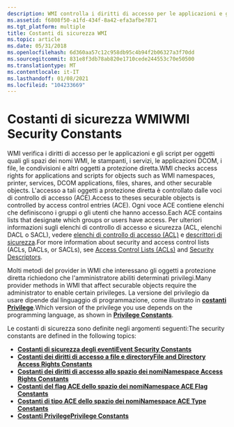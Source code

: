 ```yaml
---
description: WMI controlla i diritti di accesso per le applicazioni e gli script.
ms.assetid: f6808f50-a1fd-434f-8a42-efa3afbe7871
ms.tgt_platform: multiple
title: Costanti di sicurezza WMI
ms.topic: article
ms.date: 05/31/2018
ms.openlocfilehash: 6d360aa57c12c958db95c4b94f2b06327a3f70dd
ms.sourcegitcommit: 831e8f3db78ab820e1710cede244553c70e50500
ms.translationtype: MT
ms.contentlocale: it-IT
ms.lasthandoff: 01/08/2021
ms.locfileid: "104233669"
---
```

# <a name="wmi-security-constants"></a><span data-ttu-id="93568-103">Costanti di sicurezza WMI</span><span class="sxs-lookup"><span data-stu-id="93568-103">WMI Security Constants</span></span>

<span data-ttu-id="93568-104">WMI verifica i diritti di accesso per le applicazioni e gli script per oggetti quali gli spazi dei nomi WMI, le stampanti, i servizi, le applicazioni DCOM, i file, le condivisioni e altri oggetti a protezione diretta.</span><span class="sxs-lookup"><span data-stu-id="93568-104">WMI checks access rights for applications and scripts for objects such as WMI namespaces, printer, services, DCOM applications, files, shares, and other securable objects.</span></span> <span data-ttu-id="93568-105">L'accesso a tali oggetti a protezione diretta è controllato dalle voci di controllo di accesso (ACE).</span><span class="sxs-lookup"><span data-stu-id="93568-105">Access to theses securable objects is controlled by access control entries (ACE).</span></span> <span data-ttu-id="93568-106">Ogni voce ACE contiene elenchi che definiscono i gruppi o gli utenti che hanno accesso.</span><span class="sxs-lookup"><span data-stu-id="93568-106">Each ACE contains lists that designate which groups or users have access.</span></span> <span data-ttu-id="93568-107">Per ulteriori informazioni sugli elenchi di controllo di accesso e sicurezza (ACL, elenchi DACL o SACL), vedere [elenchi di controllo di accesso (ACL)](/windows/desktop/SecAuthZ/access-control-lists) e [descrittori di sicurezza](/windows/desktop/SecAuthZ/security-descriptors).</span><span class="sxs-lookup"><span data-stu-id="93568-107">For more information about security and access control lists (ACLs, DACLs, or SACLs), see [Access Control Lists (ACLs)](/windows/desktop/SecAuthZ/access-control-lists) and [Security Descriptors](/windows/desktop/SecAuthZ/security-descriptors).</span></span>

<span data-ttu-id="93568-108">Molti metodi del provider in WMI che interessano gli oggetti a protezione diretta richiedono che l'amministratore abiliti determinati privilegi.</span><span class="sxs-lookup"><span data-stu-id="93568-108">Many provider methods in WMI that affect securable objects require the administrator to enable certain privileges.</span></span> <span data-ttu-id="93568-109">La versione del privilegio da usare dipende dal linguaggio di programmazione, come illustrato in [**costanti Privilege**](privilege-constants.md).</span><span class="sxs-lookup"><span data-stu-id="93568-109">Which version of the privilege you use depends on the programming language, as shown in [**Privilege Constants**](privilege-constants.md).</span></span>

<span data-ttu-id="93568-110">Le costanti di sicurezza sono definite negli argomenti seguenti:</span><span class="sxs-lookup"><span data-stu-id="93568-110">The security constants are defined in the following topics:</span></span>

-   [<span data-ttu-id="93568-111">**Costanti di sicurezza degli eventi**</span><span class="sxs-lookup"><span data-stu-id="93568-111">**Event Security Constants**</span></span>](event-security-constants.md)
-   [<span data-ttu-id="93568-112">**Costanti dei diritti di accesso a file e directory**</span><span class="sxs-lookup"><span data-stu-id="93568-112">**File and Directory Access Rights Constants**</span></span>](file-and-directory-access-rights-constants.md)
-   [<span data-ttu-id="93568-113">**Costanti dei diritti di accesso allo spazio dei nomi**</span><span class="sxs-lookup"><span data-stu-id="93568-113">**Namespace Access Rights Constants**</span></span>](namespace-access-rights-constants.md)
-   [<span data-ttu-id="93568-114">**Costanti del flag ACE dello spazio dei nomi**</span><span class="sxs-lookup"><span data-stu-id="93568-114">**Namespace ACE Flag Constants**</span></span>](namespace-ace-flag-constants.md)
-   [<span data-ttu-id="93568-115">**Costanti di tipo ACE dello spazio dei nomi**</span><span class="sxs-lookup"><span data-stu-id="93568-115">**Namespace ACE Type Constants**</span></span>](namespace-ace-type-constants.md)
-   [<span data-ttu-id="93568-116">**Costanti Privilege**</span><span class="sxs-lookup"><span data-stu-id="93568-116">**Privilege Constants**</span></span>](privilege-constants.md)

 

 
